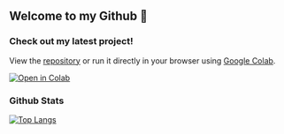 <!--### Hi there 👋-->
## Welcome to my Github 👋

<!--
### Current Project

Check out my most recent project on retirement investment strategies! It's a tool to help you decide between contributing to a Roth or traditional retirement account.
-->

### Check out my latest project!

View the [repository](https://github.com/ekestelman/retirement-plans) or run it directly in your browser using [Google Colab](https://colab.research.google.com/drive/1fQHGKQeZxlU-GnJP_kfV_JBNT7Nr-kEf).

[![Open in Colab](https://colab.research.google.com/assets/colab-badge.svg)](https://colab.research.google.com/drive/1fQHGKQeZxlU-GnJP_kfV_JBNT7Nr-kEf)

<!--
### More Projects

Multi-body orbit simulation using second order Runge-Kutta [here](https://github.com/ekestelman/orbit-simulation).

Variation of the traveling salesman problem [here](https://github.com/ekestelman/salesman-variations).
-->

### Github Stats

[![Top Langs](https://github-readme-stats.vercel.app/api/top-langs?username=ekestelman&layout=compact&theme=transparent&border_color=&hide_border=false)](https://github.com/anuraghazra/github-readme-stats)
<!-- Use | - | to frame things
try border with roughly RGB = 48, 118, 156 -->

<!--
**ekestelman/ekestelman** is a ✨ _special_ ✨ repository because its `README.md` (this file) appears on your GitHub profile.

Here are some ideas to get you started:

- 🔭 I’m currently working on ...
- 🌱 I’m currently learning ...
- 👯 I’m looking to collaborate on ...
- 🤔 I’m looking for help with ...
- 💬 Ask me about ...
- 📫 How to reach me: ...
- 😄 Pronouns: ...
- ⚡ Fun fact: ...
-->
